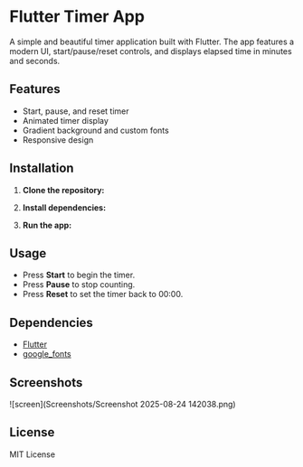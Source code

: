 # Flutter Timer App

A simple and beautiful timer application built with Flutter. The app features a modern UI, start/pause/reset controls, and displays elapsed time in minutes and seconds.

## Features

- Start, pause, and reset timer
- Animated timer display
- Gradient background and custom fonts
- Responsive design

## Installation

1. **Clone the repository:**
  
2. **Install dependencies:**

3. **Run the app:**

## Usage

- Press **Start** to begin the timer.
- Press **Pause** to stop counting.
- Press **Reset** to set the timer back to 00:00.

## Dependencies

- [Flutter](https://flutter.dev/)
- [google_fonts](https://pub.dev/packages/google_fonts)

## Screenshots
![screen](Screenshots/Screenshot 2025-08-24 142038.png)

## License

MIT License
